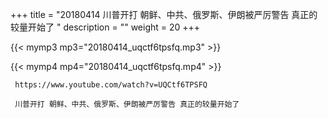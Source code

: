 +++
title = "20180414  川普开打 朝鲜、中共、俄罗斯、伊朗被严厉警告 真正的较量开始了 "
description = ""
weight = 20
+++

{{< mymp3 mp3="20180414_uqctf6tpsfq.mp3" >}}

{{< mymp4 mp4="20180414_uqctf6tpsfq.mp4" >}}

     https://www.youtube.com/watch?v=UQCtf6TPSFQ 
     
     川普开打 朝鲜、中共、俄罗斯、伊朗被严厉警告 真正的较量开始了 
